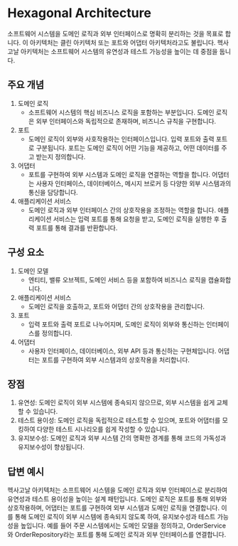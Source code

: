 # Hexagonal Architecture
소프트웨어 시스템을 도메인 로직과 외부 인터페이스로 명확히 분리하는 것을 목표로 합니다. 이 아키텍처는 클린 아키텍처 또는 
포트와 어댑터 아키텍처라고도 불립니다. 헥사고날 아키텍처는 소프트웨어 시스템의 유연성과 테스트 가능성을 높이는 데 중점을 둡니다.

## 주요 개념
1. 도메인 로직
   - 소프트웨어 시스템의 핵심 비즈니스 로직을 포함하는 부분입니다. 도메인 로직은 외부 인터페이스와 독립적으로 존재하며, 비즈니스 규칙을 구현합니다.
2. 포트
   - 도메인 로직이 외부와 사호작용하는 인터페이스입니다. 입력 포트와 출력 포트로 구분됩니다. 포트는 도메인 로직이 어떤 기능을 제공하고, 어떤 데이터를 주고 받는지 정의합니다.
3. 어댑터
   - 포트를 구현하여 외부 시스템과 도메인 로직을 연결하는 역할을 합니다. 어댑터는 사용자 인터페이스, 데이터베이스, 메시지 브로커 등 다양한 외부 시스템과의 통신을 담당합니다.
4. 애플리케이션 서비스
   - 도메인 로직과 외부 인터페이스 간의 상호작용을 조정하는 역할을 합니다. 애플리케이션 서비스는 입력 포트를 통해 요청을 받고, 도메인 로직을 실행한 후 출력 포트를 통해 결과를 반환합니다.

## 구성 요소
1. 도메인 모델
   - 엔티티, 밸류 오브젝트, 도메인 서비스 등을 포함하여 비즈니스 로직을 캡슐화합니다.
2. 애플리케이션 서비스
   - 도메인 로직을 호출하고, 포트와 어댑터 간의 상호작용을 관리합니다.
3. 포트
   - 입력 포트와 출력 포트로 나누어지며, 도메인 로직이 외부와 통신하는 인터페이스를 정의합니다.
4. 어댑터
   - 사용자 인터페이스, 데이터베이스, 외부 API 등과 통신하는 구현체입니다. 어댑터는 포트를 구현하여 외부 시스템과의 상호작용을 처리합니다.

## 장점
1. 유연성: 도메인 로직이 외부 시스템에 종속되지 않으므로, 외부 시스템을 쉽게 교체할 수 있습니다.
2. 테스트 용이성: 도메인 로직을 독립적으로 테스트할 수 있으며, 포트와 어댑터를 모킹하여 다양한 테스트 시나리오를 쉽게 작성할 수 있습니다.
3. 유지보수성: 도메인 로직과 외부 시스템 간의 명확한 경계를 통해 코드의 가독성과 유지보수성이 향상됩니다.

## 답변 예시
헥사고날 아키텍처는 소프트웨어 시스템을 도메인 로직과 외부 인터페이스로 분리하여 유연성과 테스트 용이성을 높이는 설계 패턴입니다.
도메인 로직은 포트를 통해 외부와 상호작용하며, 어댑터는 포트를 구현하여 외부 시스템과 도메인 로직을 연결합니다.
이를 통해 도메인 로직이 외부 시스템에 종속되지 않도록 하여, 유지보수성과 테스트 가능성을 높입니다. 예를 들어 주문 시스템에서는 도메인 모델을 정의하고, 
OrderService와 OrderRepository라는 포트를 통해 도메인 로직과 외부 인터페이스를 연결합니다.